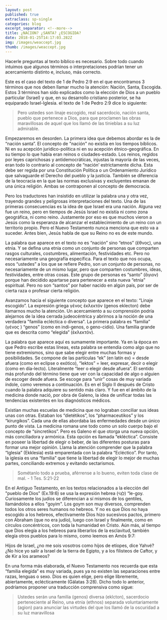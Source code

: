 ```yaml
---
layout: post
published: true
extraclass: sp-single
categories: blog
excerpt_separator: <!--more-->
title: ¿NACION? ¿SANTA? ¿ESCOGIDA?
date: 2018-01-25T14:17:03.282Z
img: /images/weaccept.jpg
thumb: /images/weaccept.jpg
---
```

Hacerle preguntas al texto bíblico es necesario. Sobre todo cuando intuimos que algunos términos o interpretaciones podrían tener un acercamiento distinto e, incluso, más correcto. <!--more-->

Este es el caso del texto de 1 de Pedro 2:9 en el que encontramos 3 términos que nos deben llamar mucho la atención: Nación, Santa, Escogida. Estos 3 términos han sido explicados como la elección de Dios a un pueblo particular (Israel) y que, en su desarrollo cristiano posterior, se ha equiparado Israel-Iglesia. el texto de 1 de Pedro 2:9 dice lo siguiente:

> Pero ustedes son linaje escogido, real sacerdocio, nación santa, pueblo que pertenece a Dios, para que proclamen las obras maravillosas de aquel que los llamó de las tinieblas a su luz admirable.

Empezaremos en desorden. La primera idea que debemos abordar es la de “nación santa”. El concepto de "nación" no existía en los tiempos bíblicos. Ni en su acepción juridico-política ni en su acepción étnico-geográfica. En su tiempo lo que había eran reinos o ciudades-estado. Los reinos, regidos por leyes caprichosas y antidemocráticas, injustas la mayoría de las veces, eran todo lo contrario al concepto de “nación’ estrictamente dicha. Esta debe ser regida por una Constitución Política o un Ordenamiento Jurídico que salvaguarde el Derecho del pueblo y la justicia. También se diferencia de la teocracia en la que las normas exclusivas y excluyentes emanan de una única religión. Ambas se contraponen al concepto de democracia.

Pero los traductores han insistido en utilizar la palabra una y otra vez, trayendo grandes y peligrosas interpretaciones del texto. Una de las primeras consecuencias es la idea de que Israel era una nación. Alguna vez fue un reino, pero en tiempos de Jesús Israel no existía ni como zona geográfica, ni como reino. Justamente por eso es que muchos vieron a Jesús como la esperanza de alcanzar el establecimiento de un reino con un territorio propio. Pero el Nuevo Testamento nunca menciona que esto va a suceder. Antes bien, Jesús habla de que su Reino no es de este mundo.

La palabra que aparece en el texto no es “nación” sino “etnos” (ἔθνος), una etnia. Y se defina una etnia como un conjunto de personas que comparten rasgos culturales, costumbres, alimentación, festividades etc. Pero no necesariamente una geografía específica. Para el texto que nos ocupa, esos “ustedes” a los que se refiere Pedro, son un conjunto de personas, no necesariamente de un mismo lugar, pero que comparten costumbres, ideas, festividades, entre otras cosas. Este grupo de personas es “santo” (ἅγιον) porque han decidido apartarse para pertenecer a esta nueva “etnia” espiritual. Pero no son “santos” por haber nacido en algún país, por ser de cierta raza o profesar cierta religión.

Avanzamos hacia el siguiente concepto que aparece en el texto: “Linaje escogido”.  La expresión griega γένος ἐκλεκτόν (genos eklecton) debe llamarnos mucho la atención. Un acercamiento a su comprensión podría alejarnos de la idea cerrada judeocéntrica y abrirnos a la noción de una verdadera "familia ecléctica o diversa". La primera palabra es “familia” (γένος ) “genos” (como en indi-genos, o geno-cidio). Una familia grande que es descrita como “elegida” (ἐκλεκτόν).

La palabra que aparece aquí es sumamente importante. Ya en la época en que Pedro escribe estas líneas, esta palabra se entendía como algo que no tiene extremismos, sino que sabe elegir entre muchas formas y posibilidades. Se compone de las partículas “ek” (en latín ex) = desde afuera (como en eclipse o exótico), “lektos” = leer, expresar, decir o elegir (como en día-lecto). Literalmente “leer o elegir desde afuera”. El sentido más profundo del término tiene que ver con la capacidad de algo o alguien de escoger desde afuera. Se escoge para “unir” cosas de muy variada índole, como veremos a continuación. Es en el Siglo II después de Cristo cuando la palabra adquiere su sentido más claro. Y fue en el ámbito de la medicina donde nació, por obra de Galeno, la idea de unificar todas las tendencias existentes en los diagnósticos médicos.

Existían muchas escuelas de medicina que no lograban conciliar sus ideas unas con otras. Estaban los “dietétikos”, los “pharmaceutikos” y los “kirurgikos”. Cada una de ellas abordaba las enfermedades desde un único punto de vista. La medicina romana une todo como un solo cuerpo bajo el concepto de “sincretikos”. Pero es Galeno el que otorga una nueva opción, más conciliadora y armónica. Esta opción es llamada “ekléctica”. Consiste en poseer la libertad de elegir o beber, de las diferentes posturas para formar una mejor opinión.  Llama la atención comprender que la palabra “Iglesia” (Ekklesia) está emparentada con la palabra “Ecléctico”.  Por tanto, la iglesia es una “familia” que tiene la libertad de elegir lo mejor de muchas partes, conciliando extremos y evitando sectarismos.

> Sométanlo todo a prueba, aférrense a lo bueno,  eviten toda clase de mal. - 1 Tes. 5:21-22

En el Antiguo Testamento,  en los textos relacionados a la elección del "pueblo de Dios" (Ex.19:6) se usa la expresión hebrea (לְג֥וֹי) “le-goy. Curiosamente los judíos se diferencian a sí mismos de los gentiles, llamándolos a ellos "goyim". Los goym son muy diversos, comprenden todos los otros seres humanos no hebreos.  Y no es que Dios no haya escogido a los hebreos, efectivamente Dios hizo sucesivos pactos, primero con Abraham (que no era judío), luego con Israel y finalmente, como en círculos concéntricos, con toda la humanidad en Cristo. Aún más, al tiempo que Dios elegía a los hebreos para liberarlos de la esclavitud, también elegía otros pueblos para lo mismo, como leemos en Amós 9:7:

Hijos de Israel, ¿no me sois vosotros como hijos de etíopes, dice Yahvé? ¿No hice yo salir a Israel de la tierra de Egipto, y a los filisteos de Caftor, y de Kir a los arameos?

En una forma más elaborada, el Nuevo Testamento nos recuerda que esta “familia elegida” es muy variada, pues ya no existen las separaciones entre razas, lenguas o sexo. Dios es quien elige, pero elige libremente, abiertamente, eclécticamente (Gálatas 3:28). Dicho todo lo anterior, podríamos proponer una traducción comprensiva como sigue:

> Ustedes serán una familia (genos) diversa (eklcton), sacerdocio perteneciente al Reino, una etnia (ethnos) separada voluntariamente (agion) para anunciar las virtudes del que los llamó de la oscuridad a su luz maravillosa

